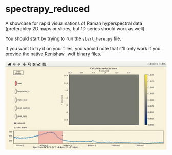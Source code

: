 # spectrapy_reduced
A showcase for rapid visualisations of Raman hyperspectral data (preferabley 2D maps or slices, but 1D series should work as well).

You should start by trying to run the `start_here.py` file.

If you want to try it on your files, you should note that it'll only work if you provide the native Renishaw .wdf binary files.

![demo](data/output3.gif)